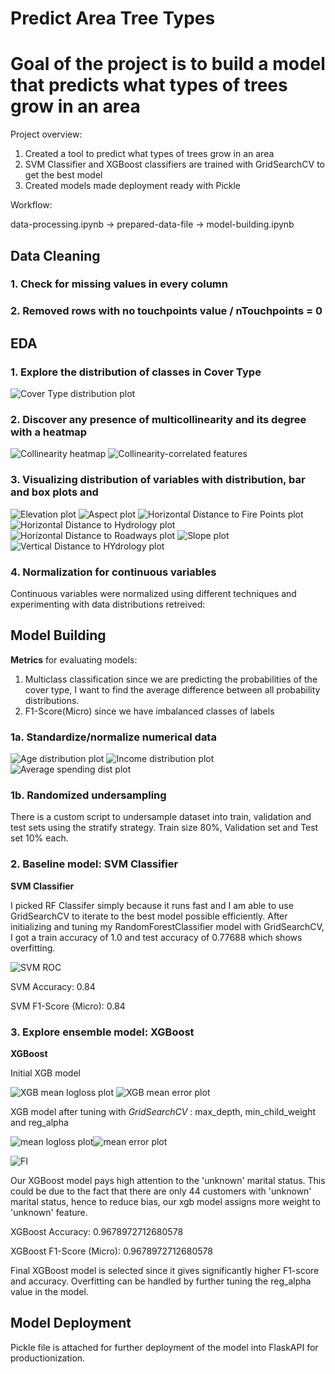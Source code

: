 # Predict Area Tree Types

# Goal of the project is to build a model that predicts what types of trees grow in an area

Project overview:
1. Created a tool to predict what types of trees grow in an area
2. SVM Classifier and XGBoost classifiers are trained with GridSearchCV to get the best model
3. Created models made deployment ready with Pickle

Workflow:

data-processing.ipynb -> prepared-data-file -> model-building.ipynb

## Data Cleaning

### 1. Check for missing values in every column

### 2. Removed rows with no touchpoints value / nTouchpoints = 0

## EDA

### 1. Explore the distribution of classes in Cover Type

![Cover Type distribution plot](/images/cover_type_distribution.png)

### 2. Discover any presence of multicollinearity and its degree with a heatmap

![Collinearity heatmap](/images/all_correlations.png)
![Collinearity-correlated features](/images/correlated_features.png)

### 3. Visualizing distribution of variables with distribution, bar and box plots and

![Elevation plot](/images/Elevation_distribution.png)
![Aspect plot](/images/Aspect_distribution.png)
![Horizontal Distance to Fire Points plot](/images/horizontal_distance_to_fire_points.png)
![Horizontal Distance to Hydrology plot](/images/horizontal_distance_to_hydrology_distribution.png)
![Horizontal Distance to Roadways plot](/images/horizontal_distance_to_roadways_distribution.png)
![Slope plot](/images/Slope_distribution.png)
![Vertical Distance to HYdrology plot](/images/vertical_distrance_to_hydrology_distribution.png)

### 4. Normalization for continuous variables

Continuous variables were normalized using different techniques and experimenting with data distributions retreived:


## Model Building

**Metrics** for evaluating models: 
1. Multiclass classification since we are predicting the probabilities of the cover type, I want to find the average difference between all probability distributions.
2. F1-Score(Micro) since we have imbalanced classes of labels

### 1a. Standardize/normalize numerical data

![Age distribution plot](/images/plot13.png)
![Income distribution plot](/images/plot14.png)
![Average spending dist plot](/images/plot15.png)

### 1b. Randomized undersampling

There is a custom script to undersample dataset into train, validation and test sets using the stratify strategy. Train size 80%, Validation set and Test set 10% each.

### 2. Baseline model:  **SVM Classifier**

**SVM Classifier**

I picked RF Classifer simply because it runs fast and I am able to use GridSearchCV to iterate to the best model possible efficiently. 
After initializing and tuning my RandomForestClassifier model with GridSearchCV, I got a train accuracy of 1.0 and test 
accuracy of 0.77688 which shows overfitting.

![SVM ROC](/images/svm_rbf_roc.png)

SVM Accuracy: 0.84

SVM F1-Score (Micro): 0.84

### 3. Explore ensemble model: **XGBoost**

**XGBoost**

Initial XGB model

![XGB mean logloss plot](/images/xgb_mlogloss.png)
![XGB mean error plot](/images/xlb_merror.png)

XGB model after tuning with *GridSearchCV* : max_depth, min_child_weight and reg_alpha

![mean logloss plot](/images/plot18.png)![mean error plot](/images/plot19.png)

![FI](/images/plot21.png)

Our XGBoost model pays high attention to the 'unknown' marital status. This could be due to the fact that there are only 44 customers with 'unknown' marital status, hence to reduce bias, our xgb model assigns more weight to 'unknown' feature.

XGBoost Accuracy: 0.9678972712680578

XGBoost F1-Score (Micro): 0.9678972712680578

Final XGBoost model is selected since it gives significantly higher F1-score and accuracy. Overfitting can be handled by further tuning the reg_alpha value in the model.

## Model Deployment

Pickle file is attached for further deployment of the model into FlaskAPI for productionization.
